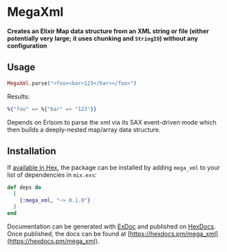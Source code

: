 # MegaXml

**Creates an Elixir Map data structure from an XML string or file (either potentially very large; it uses chunking and `StringIO`) without any configuration**

## Usage

```elixir
MegaXml.parse("<foo><bar>123</bar></foo>")
```

Results:

```elixir
%{"foo" => %{"bar" => "123"}}
```

Depends on Erlsom to parse the xml via its SAX event-driven mode which then builds a deeply-nested map/array data structure.

## Installation

If [available in Hex](https://hex.pm/docs/publish), the package can be installed
by adding `mega_xml` to your list of dependencies in `mix.exs`:

```elixir
def deps do
  [
    {:mega_xml, "~> 0.1.0"}
  ]
end
```

Documentation can be generated with [ExDoc](https://github.com/elixir-lang/ex_doc)
and published on [HexDocs](https://hexdocs.pm). Once published, the docs can
be found at [https://hexdocs.pm/mega_xml](https://hexdocs.pm/mega_xml).

